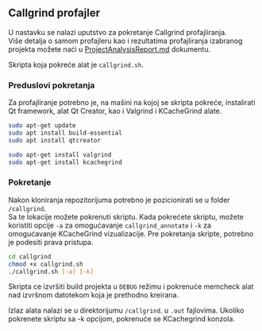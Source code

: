 ## Callgrind profajler

U nastavku se nalazi uputstvo za pokretanje Callgrind profajliranja.  
Više detalja o samom profajleru kao i rezultatima profajliranja izabranog projekta možete naći u [ProjectAnalysisReport.md](../ProjectAnalysisReport.md) dokumentu.

Skripta koja pokreće alat je `callgrind.sh`.

### Preduslovi pokretanja
Za profajliranje potrebno je, na mašini na kojoj se skripta pokreće, instalirati Qt framework, alat Qt Creator, kao i Valgrind i KCacheGrind alate.  

```bash
sudo apt-get update
sudo apt install build-essential
sudo apt install qtcreator

sudo apt-get install valgrind
sudo apt-get install kcachegrind
```


### Pokretanje
Nakon kloniranja repozitorijuma potrebno je pozicionirati se u folder `/callgrind`.  
Sa te lokacije možete pokrenuti skriptu. Kada pokrećete skriptu, možete koristiti opcije `-a` za omogućavanje `callgrind_annotate` i `-k` za omogućavanje KCacheGrind vizualizacije. Pre pokretanja skripte, potrebno je podesiti prava pristupa.

```bash
cd callgrind
chmod +x callgrind.sh
./callgrind.sh [-a] [-k]
```
Skripta ce izvršiti build projekta u `DEBUG` režimu i pokrenuće memcheck alat nad izvršnom datotekom koja je prethodno kreirana. 

Izlaz alata nalazi se u direktorijumu `/callgrind`. u  `.out` fajlovima.
Ukoliko pokrenete skriptu sa -k opcijom, pokrenuće se KCachegrind konzola.